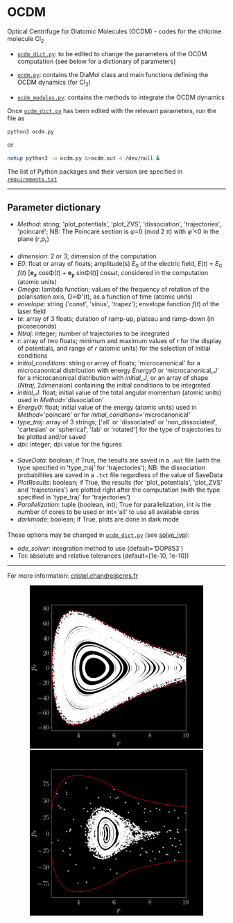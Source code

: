 # OCDM
Optical Centrifuge for Diatomic Molecules (OCDM) - codes for the chlorine molecule Cl<sub>2</sub>

- [`ocdm_dict.py`](https://github.com/cchandre/OCDM/blob/main/ocdm_dict.py): to be edited to change the parameters of the OCDM computation (see below for a dictionary of parameters)

- [`ocdm.py`](https://github.com/cchandre/OCDM/blob/main/ocdm.py): contains the DiaMol class and main functions defining the OCDM dynamics (for Cl<sub>2</sub>)

- [`ocdm_modules.py`](https://github.com/cchandre/OCDM/blob/main/ocdm_modules.py): contains the methods to integrate the OCDM dynamics

Once [`ocdm_dict.py`](https://github.com/cchandre/OCDM/blob/main/ocdm_dict.py) has been edited with the relevant parameters, run the file as 
```sh
python3 ocdm.py
```
or 
```sh
nohup python3 -u ocdm.py &>ocdm.out < /dev/null &
```
The list of Python packages and their version are specified in [`requirements.txt`](https://github.com/cchandre/OCDM/blob/main/requirements.txt)
___
##  Parameter dictionary

- *Method*: string; 'plot_potentials', 'plot_ZVS', 'dissociation', 'trajectories', 'poincaré'; NB: The Poincaré section is *&phi;*=0 (mod 2 &pi;) with *&phi;'*<0 in the plane (*r*,*p*<sub>*r*</sub>)
####
- *dimension*: 2 or 3; dimension of the computation
- *E0*: float or array of floats; amplitude(s) *E*<sub>0</sub> of the electric field, *E*(*t*) = *E*<sub>0 </sub>*f*(*t*) [<b>e<sub>*x*</sub></b> cos&Phi;(*t*) + <b>e<sub>*y*</sub></b> sin&Phi;(*t*)] cos&omega;*t*, considered in the computation (atomic units)
- *Omega*: lambda function; values of the frequency of rotation of the polarisation axis, &Omega;=&Phi;'(*t*), as a function of time (atomic units)
- *envelope*: string ('const', 'sinus', 'trapez'); envelope function *f*(*t*) of the laser field
- *te*: array of 3 floats; duration of ramp-up, plateau and ramp-down (in picoseconds)
- *Ntraj*: integer; number of trajectories to be integrated
-  *r*: array of two floats; minimum and maximum values of *r* for the display of potentials, and range of *r* (atomic units) for the selection of initial conditions
-  *initial_conditions*: string or array of floats; 'microcanonical' for a microcanonical distribution with energy *Energy0* or 'microcanonical_J' for a microcanonical distribution with *initial_J*, or an array of shape (*Ntraj*, 2*dimension*) containing the initial conditions to be integrated
- *initial_J*: float; initial value of the total angular momentum (atomic units) used in *Method*='dissociation'
- *Energy0*: float; initial value of the energy (atomic units) used in *Method*='poincaré' or for *initial_conditions*='microcanonical'
- *type_traj*: array of 3 strings; ['all' or 'dissociated' or 'non_dissociated', 'cartesian' or 'spherical', 'lab' or 'rotated'] for the type of trajectories to be plotted and/or saved
- *dpi*: integer; dpi value for the figures 
####
- *SaveData*: boolean; if True, the results are saved in a `.mat` file (with the type specified in 'type_traj' for 'trajectories'); NB: the dissociation probabilities are saved in a `.txt` file regardless of the value of SaveData
- *PlotResults*: boolean; if True, the results (for 'plot_potentials', 'plot_ZVS' and 'trajectories') are plotted right after the computation (with the type specified in 'type_traj' for 'trajectories')
- *Parallelization*: tuple (boolean, int); True for parallelization, int is the number of cores to be used or int='all' to use all available cores
- *darkmode*: boolean; if True, plots are done in dark mode
####
These options may be changed in [`ocdm_dict.py`](https://github.com/cchandre/OCDM/blob/main/ocdm_dict.py) (see [solve_ivp](https://docs.scipy.org/doc/scipy/reference/generated/scipy.integrate.solve_ivp.html)):
- *ode_solver*: integration method to use (default='DOP853')
- *Tol*: absolute and relative tolerances (default=[1e-10, 1e-10])

---
For more information: <cristel.chandre@cnrs.fr>

<p align="center">
  <img src="https://github.com/cchandre/OCDM/blob/main/Figure_2.png" alt="Example" width="400"/>
  <img src="https://github.com/cchandre/OCDM/blob/main/Figure_1.png" alt="Example" width="400"/>
</p>
